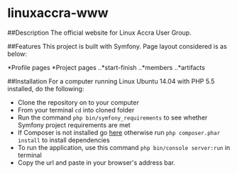 # linuxaccra-www


##Description
The official website for Linux Accra User Group. 


##Features
This project is built with Symfony.
Page layout considered is as below:

*Profile pages
*Project pages
..*start-finish
..*members
..*artifacts


##Installation
For a computer running Linux Ubuntu 14.04 with PHP 5.5 installed, do the following: 
* Clone the repository on to your computer
* From your terminal ```cd``` into cloned folder
* Run the command ```php bin/symfony_requirements``` to see whether Symfony project requirements are met
* If Composer is not installed go [here](https://getcomposer.org/) otherwise run ```php composer.phar install``` to install dependencies
* To run the application, use this command ```php bin/console server:run``` in terminal
* Copy the url and paste in your browser's address bar.
